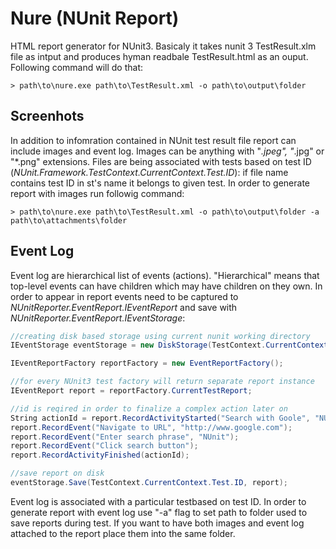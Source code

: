 # Nure (NUnit Report)
HTML report generator for NUnit3. Basicaly it takes nunit 3 TestResult.xlm file as intput and produces hyman readbale TestResult.html as an ouput. Following command will do that:

```
> path\to\nure.exe path\to\TestResult.xml -o path\to\output\folder
```
## Screenhots
In addition to infomration contained in NUnit test result file report can include images and event log. Images can be anything with "*.jpeg", "*.jpg" or "*.png" extensions. Files are being associated with tests based on test ID (*NUnit.Framework.TestContext.CurrentContext.Test.ID*): if file name contains test ID in st's name it belongs to given test. In order to generate report with images run followig command:

```
> path\to\nure.exe path\to\TestResult.xml -o path\to\output\folder -a path\to\attachments\folder
```
## Event Log
Event log are hierarchical list of events (actions). "Hierarchical" means that top-level events can have children which may have children on they own. In order to appear in report events need to be captured to *NUnitReporter.EventReport.IEventReport* and save with *NUnitReporter.EventReport.IEventStorage*:

```C#
//creating disk based storage using current nunit working directory
IEventStorage eventStorage = new DiskStorage(TestContext.CurrentContext.WorkDirectory);

IEventReportFactory reportFactory = new EventReportFactory();

//for every NUnit3 test factory will return separate report instance
IEventReport report = reportFactory.CurrentTestReport;

//id is reqired in order to finalize a complex action later on
String actionId = report.RecordActivityStarted("Search with Goole", "NUnit");
report.RecordEvent("Navigate to URL", "http://www.google.com");
report.RecordEvent("Enter search phrase", "NUnit");
report.RecordEvent("Click search button");
report.RecordActivityFinished(actionId);

//save report on disk
eventStorage.Save(TestContext.CurrentContext.Test.ID, report);
```

Event log is associated with a particular testbased on test ID. In order to generate report with event log use "-a" flag to set path to folder used to save reports during test. If you want to have both images and event log attached to the report place them into the same folder.

